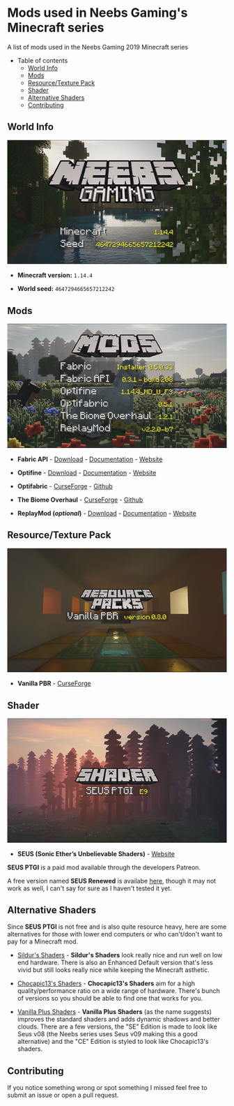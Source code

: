 # Mods used in Neebs Gaming's Minecraft series

A list of mods used in the Neebs Gaming 2019 Minecraft series

- Table of contents
  * [World Info](#world-info)
  * [Mods](#mods)
  * [Resource/Texture Pack](#resource-texture-pack)
  * [Shader](#shader)
  * [Alternative Shaders](#alternative-shaders)
  * [Contributing](#contributing)

## World Info

![World Info](images/world-info.png)

- **Minecraft version:** `1.14.4`

- **World seed:** `4647294665657212242`

## Mods

![Mods](images/mod-list.png)

- **Fabric API** - [Download](https://fabricmc.net/use/) - [Documentation](https://fabricmc.net/wiki/install) - [Website](https://fabricmc.net)

- **Optifine** - [Download](https://optifine.net/downloads) - [Documentation](https://github.com/sp614x/optifine/tree/master/OptiFineDoc/doc) - [Website](https://optifine.net/home)

- **Optifabric** - [CurseForge](https://www.curseforge.com/minecraft/mc-mods/optifabric) - [Github](https://github.com/modmuss50/OptiFabric)

- **The Biome Overhaul** - [CurseForge](https://www.curseforge.com/minecraft/mc-mods/the-biome-overhaul) - [Github](https://github.com/valoeghese/TheBiomeOverhaul)

- **ReplayMod (*optional*)** - [Download](https://www.replaymod.com/download/) - [Documentation](https://www.replaymod.com/docs/) - [Website](https://www.replaymod.com/)

## Resource/Texture Pack

![Resource Pack](images/resource-pack.png)

- **Vanilla PBR** - [CurseForge](https://www.curseforge.com/minecraft/texture-packs/vanilla-pbr)

## Shader

![Shader](images/shader.png)

- **SEUS (Sonic Ether’s Unbelievable Shaders)** - [Website](https://sonicether.com/seus/) 

**SEUS PTGI** is a paid mod available through the developers Patreon.

A free version named **SEUS Renewed** is availabe [here](https://sonicether.com/seus/#Downloads), though it may not work as well, I can't say for sure as I haven't tested it yet.

## Alternative Shaders

Since **SEUS PTGI** is not free and is also quite resource heavy, here are some alternatives for those with lower end computers or who can't/don't want to pay for a Minecraft mod.

- [Sildur's Shaders](https://sildurs-shaders.github.io/) - **Sildur's Shaders** look really nice and run well on low end hardware. There is also an Enhanced Default version that's less vivid but still looks really nice while keeping the Minecraft asthetic.

- [Chocapic13's Shaders](https://www.minecraftforum.net/forums/mapping-and-modding/minecraft-mods/1293898-chocapic13s-shaders) - **Chocapic13's Shaders** aim for a high quality/performance ratio on a wide range of hardware. There's bunch of versions so you should be able to find one that works for you.

- [Vanilla Plus Shaders](https://www.curseforge.com/minecraft/customization/vanilla-plus-shader) - **Vanilla Plus Shaders** (as the name suggests) improves the standard shaders and adds dynamic shadows and better clouds. There are a few versions, the "SE" Edition is made to look like Seus v08 (the Neebs series uses Seus v09 making this a good alternative) and the "CE" Edition is styled to look like Chocapic13's shaders.

## Contributing

If you notice something wrong or spot something I missed feel free to submit an issue or open a pull request.
